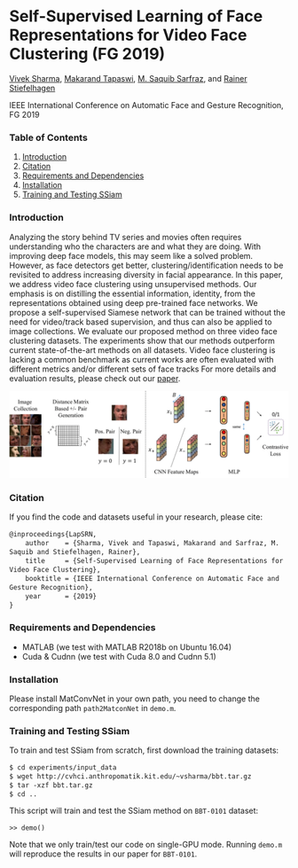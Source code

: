 # Self-Supervised Learning of Face Representations for Video Face Clustering (FG 2019)

[Vivek Sharma](http://vivoutlaw.github.io), 
[Makarand Tapaswi](http://www.cs.toronto.edu/~makarand/), 
[M. Saquib Sarfraz](https://sites.google.com/site/saquibsarfraz/), 
and [Rainer Stiefelhagen](https://cvhci.anthropomatik.kit.edu/people_596.php)

IEEE International Conference on Automatic Face and Gesture Recognition, FG 2019 

### Table of Contents
1. [Introduction](#introduction)
1. [Citation](#citation)
1. [Requirements and Dependencies](#requirements-and-dependencies)
1. [Installation](#installation)
1. [Training and Testing SSiam](#training-ssiam)

### Introduction
Analyzing the story behind TV series and movies often requires understanding who the characters are and what they are doing. With improving deep face models, this may seem like a solved problem. However, as face detectors get better, clustering/identification needs to be revisited to address increasing diversity in facial appearance. In this paper, we
address video face clustering using unsupervised methods. Our emphasis is on distilling the essential information, identity, from the representations obtained using deep pre-trained face networks. We propose a self-supervised Siamese network that can be trained without the need for video/track based supervision, and thus can also be applied to image collections. We
evaluate our proposed method on three video face clustering datasets. The experiments show that our methods outperform current state-of-the-art methods on all datasets. Video face clustering is lacking a common benchmark as current works are often evaluated with different metrics and/or different sets of face tracks
For more details and evaluation results, please check out our [paper](https://arxiv.org/pdf/1903.01000.pdf).

![SSiam Architecture](SSIAM.png)


### Citation

If you find the code and datasets useful in your research, please cite:
    
    @inproceedings{LapSRN,
        author    = {Sharma, Vivek and Tapaswi, Makarand and Sarfraz, M. Saquib and Stiefelhagen, Rainer}, 
        title     = {Self-Supervised Learning of Face Representations for Video Face Clustering}, 
        booktitle = {IEEE International Conference on Automatic Face and Gesture Recognition},
        year      = {2019}
    }

### Requirements and Dependencies
- MATLAB (we test with MATLAB R2018b on Ubuntu 16.04)
- Cuda & Cudnn (we test with Cuda 8.0 and Cudnn 5.1)

### Installation
Please install MatConvNet in your own path, you need to change the corresponding path `path2MatconNet` in `demo.m`.


### Training and Testing SSiam

To train and test SSiam from scratch, first download the training datasets:

    $ cd experiments/input_data
    $ wget http://cvhci.anthropomatik.kit.edu/~vsharma/bbt.tar.gz
    $ tar -xzf bbt.tar.gz
    $ cd ..


This script will train and test the SSiam method on `BBT-0101` dataset:

    >> demo()
    
Note that we only train/test our code on single-GPU mode. Running `demo.m` will reproduce the results in our paper for `BBT-0101`.
